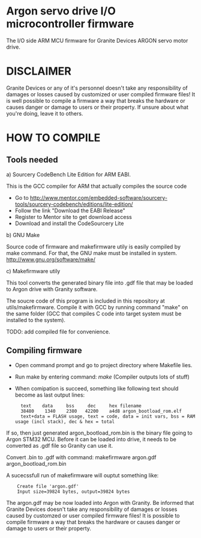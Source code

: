 Argon servo drive I/O microcontroller firmware
==============================================

The I/O side ARM MCU firmware for Granite Devices ARGON servo motor drive.

DISCLAIMER
==========

Granite Devices or any of it's personnel doesn't take any responsibility of damages or losses caused by customized or user compiled firmware files! It is well possible to compile a firmware a way that breaks the hardware or causes danger or damage to users or their property. If unsure about what you're doing, leave it to others.

HOW TO COMPILE
==============

Tools needed
------------

a) Sourcery CodeBench Lite Edition for ARM EABI.

This is the GCC compiler for ARM that actually compiles the source code

- Go to http://www.mentor.com/embedded-software/sourcery-tools/sourcery-codebench/editions/lite-edition/
- Follow the link "Download the EABI Release"
- Register to Mentor site to get download access
- Download and install the CodeSourcery Lite

b) GNU Make

Source code of firmware and makefirmware utily is easily compiled by make command. For that, the GNU make must be installed in system. http://www.gnu.org/software/make/

c) Makefirmware utily

This tool converts the generated binary file into .gdf file that may be loaded to Argon drive with Granity software.

The soucre code of this program is included in this repository at utils/makefirmware. Compile it with GCC by running command "make" on the same folder (GCC that compiles C code into target system must be installed to the system).

TODO: add compiled file for convenience.

Compiling firmware
------------------

- Open command prompt and go to project directory where Makefile lies.
- Run make by entering command: *make* (Compiler outputs lots of stuff)
- When comipation is succeed, something like following text should become as last output lines:

		text    data     bss     dec     hex filename
		38480    1340    2380   42200    a4d8 argon_bootload_rom.elf
		text+data = FLASH usage, text = code, data = init vars, bss = RAM usage (incl stack), dec & hex = total

If so, then just generated argon_bootload_rom.bin is the binary file going to Argon STM32 MCU. Before it can be loaded into drive, it needs to be converted as .gdf file so Granity can use it.

Convert .bin to .gdf with command:
makefirmware argon.gdf argon_bootload_rom.bin

A sucecssfull run of makefirmware will ouptut something like:

		Create file 'argon.gdf'
		Input size=39824 bytes, output=39824 bytes

The argon.gdf may be now loaded into Argon with Granity. Be informed that Granite Devices doesn't take any responsibility of damages or losses caused by customzed or user compiled firmware files! It is possible to compile firmware a way that breaks the hardware or causes danger or damage to users or their property.


